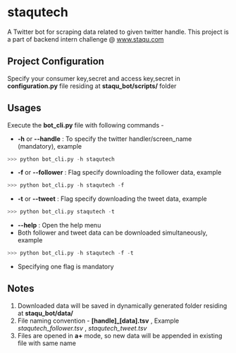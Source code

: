 # staqutech
A Twitter bot for scraping data related to given twitter handle.
This project is a part of backend intern challenge @ www.staqu.com

## Project Configuration
Specify your consumer key,secret and access key,secret in **configuration.py** file residing at **staqu_bot/scripts/** folder

## Usages
Execute the **bot_cli.py** file with following commands - 
* **-h** or **--handle** : To specify the twitter handler/screen_name (mandatory), example
```python
>>> python bot_cli.py -h staqutech
```
* **-f** or **--follower** : Flag specify downloading the follower data, example
```python
>>> python bot_cli.py -h staqutech -f
```
* **-t** or **--tweet** : Flag specify downloading the tweet data, example
```python
>>> python bot_cli.py staqutech -t
```
* **--help** : Open the help menu
* Both follower and tweet data can be downloaded simultaneously, example
```python
>>> python bot_cli.py -h staqutech -f -t
```
* Specifying one flag is mandatory

## Notes
1. Downloaded data will be saved in dynamically generated folder residing at **staqu_bot/data/**
2. File naming convention - **[handle]\_[data].tsv** , Example _staqutech_follower.tsv_ , _staqutech_tweet.tsv_
3. Files are opened in **a+** mode, so new data will be appended in existing file with same name
